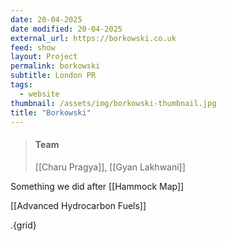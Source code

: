 ```yaml
---
date: 20-04-2025
date modified: 20-04-2025
external_url: https://borkowski.co.uk
feed: show
layout: Project
permalink: borkowski
subtitle: London PR
tags:
  - website
thumbnail: /assets/img/borkowski-thumbnail.jpg
title: "Borkowski"
---
```


> #### Team
> [[Charu Pragya]], [[Gyan Lakhwani]]

Something we did after [[Hammock Map]]

[[Advanced Hydrocarbon Fuels]]

.{grid}
